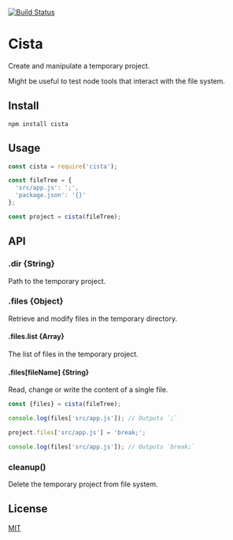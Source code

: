 [![Build Status](https://travis-ci.org/tqmukas/cista.svg?branch=master)](https://travis-ci.org/tqmukas/cista)

# Cista
Create and manipulate a temporary project.

Might be useful to test node tools that interact with the file system.

## Install
`npm install cista`

## Usage
```js
const cista = require('cista');

const fileTree = {
  'src/app.js': ';',
  'package.json': '{}'
};

const project = cista(fileTree);
```

## API
### .dir {String}
Path to the temporary project.

### .files {Object}
Retrieve and modify files in the temporary directory.

#### .files.list {Array<String>}
The list of files in the temporary project.

#### .files[fileName] {String}
Read, change or write the content of a single file.

```js
const {files} = cista(fileTree);

console.log(files['src/app.js']); // Outputs `;`

project.files['src/app.js'] = 'break;';

console.log(files['src/app.js']); // Outputs `break;`
```

### cleanup()
Delete the temporary project from file system.

## License
[MIT](/LICENSE)
